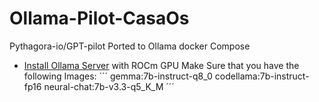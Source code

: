 # Ollama-Pilot-CasaOs
Pythagora-io/GPT-pilot Ported to Ollama docker Compose

- [Install Ollama Server](https://github.com/hqnicolas/OllamaDockerCasaOs) with ROCm GPU
Make Sure that you have the following Images:
´´´
gemma:7b-instruct-q8_0
codellama:7b-instruct-fp16
neural-chat:7b-v3.3-q5_K_M
´´´
